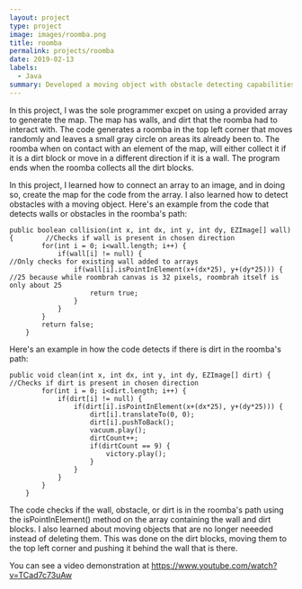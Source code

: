 ```yaml
---
layout: project
type: project
image: images/roomba.png
title: roomba
permalink: projects/roomba
date: 2019-02-13
labels:
  - Java
summary: Developed a moving object with obstacle detecting capabilities.
---
```


In this project, I was the sole programmer excpet on using a provided array to generate the map. The map has walls, and dirt that the roomba had to interact with. The code generates a roomba in the top left corner that moves randomly and leaves a small gray circle on areas its already been to. The roomba when on contact with an element of the map, will either collect it if it is a dirt block or move in a different direction if it is a wall. The program ends when the roomba collects all the dirt blocks. 

In this project, I learned how to connect an array to an image, and in doing so, create the map for the code from the array. I also learned how to detect obstacles with a moving object. Here's an example from the code that detects walls or obstacles in the roomba's path:

```
public boolean collision(int x, int dx, int y, int dy, EZImage[] wall) {		//Checks if wall is present in chosen direction
		for(int i = 0; i<wall.length; i++) {
			if(wall[i] != null) {													//Only checks for existing wall added to arrays
				if(wall[i].isPointInElement(x+(dx*25), y+(dy*25))) {				//25 because while roombrah canvas is 32 pixels, roombrah itself is only about 25
					return true;
				} 
			}
		}
		return false;
	}
```

Here's an example in how the code detects if there is dirt in the roomba's path:

```
public void clean(int x, int dx, int y, int dy, EZImage[] dirt) {			//Checks if dirt is present in chosen direction
		for(int i = 0; i<dirt.length; i++) {
			if(dirt[i] != null) {
				if(dirt[i].isPointInElement(x+(dx*25), y+(dy*25))) {
					dirt[i].translateTo(0, 0);
					dirt[i].pushToBack();		
					vacuum.play();
					dirtCount++;
					if(dirtCount == 9) {									
						victory.play();
					}
				}
			}
		}
	}
```

The code checks if the wall, obstacle, or dirt is in the roomba's path using the isPointInElement() method on the array containing the wall and dirt blocks. I also learned about moving objects that are no longer neeeded instead of deleting them. This was done on the dirt blocks, moving them to the top left corner and pushing it behind the wall that is there.

You can see a video demonstration at https://www.youtube.com/watch?v=TCad7c73uAw
